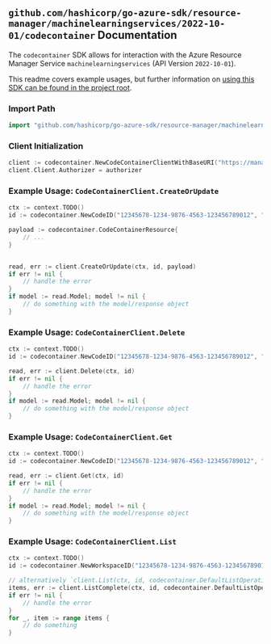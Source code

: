 
## `github.com/hashicorp/go-azure-sdk/resource-manager/machinelearningservices/2022-10-01/codecontainer` Documentation

The `codecontainer` SDK allows for interaction with the Azure Resource Manager Service `machinelearningservices` (API Version `2022-10-01`).

This readme covers example usages, but further information on [using this SDK can be found in the project root](https://github.com/hashicorp/go-azure-sdk/tree/main/docs).

### Import Path

```go
import "github.com/hashicorp/go-azure-sdk/resource-manager/machinelearningservices/2022-10-01/codecontainer"
```


### Client Initialization

```go
client := codecontainer.NewCodeContainerClientWithBaseURI("https://management.azure.com")
client.Client.Authorizer = authorizer
```


### Example Usage: `CodeContainerClient.CreateOrUpdate`

```go
ctx := context.TODO()
id := codecontainer.NewCodeID("12345678-1234-9876-4563-123456789012", "example-resource-group", "workspaceValue", "codeValue")

payload := codecontainer.CodeContainerResource{
	// ...
}


read, err := client.CreateOrUpdate(ctx, id, payload)
if err != nil {
	// handle the error
}
if model := read.Model; model != nil {
	// do something with the model/response object
}
```


### Example Usage: `CodeContainerClient.Delete`

```go
ctx := context.TODO()
id := codecontainer.NewCodeID("12345678-1234-9876-4563-123456789012", "example-resource-group", "workspaceValue", "codeValue")

read, err := client.Delete(ctx, id)
if err != nil {
	// handle the error
}
if model := read.Model; model != nil {
	// do something with the model/response object
}
```


### Example Usage: `CodeContainerClient.Get`

```go
ctx := context.TODO()
id := codecontainer.NewCodeID("12345678-1234-9876-4563-123456789012", "example-resource-group", "workspaceValue", "codeValue")

read, err := client.Get(ctx, id)
if err != nil {
	// handle the error
}
if model := read.Model; model != nil {
	// do something with the model/response object
}
```


### Example Usage: `CodeContainerClient.List`

```go
ctx := context.TODO()
id := codecontainer.NewWorkspaceID("12345678-1234-9876-4563-123456789012", "example-resource-group", "workspaceValue")

// alternatively `client.List(ctx, id, codecontainer.DefaultListOperationOptions())` can be used to do batched pagination
items, err := client.ListComplete(ctx, id, codecontainer.DefaultListOperationOptions())
if err != nil {
	// handle the error
}
for _, item := range items {
	// do something
}
```
